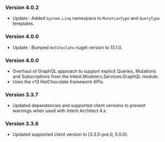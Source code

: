 ### Version 4.0.2
- Update : Added `System.Linq` namespace to `MutationType` and `QueryType` templates.

### Version 4.0.0

- Update : Bumped `HotChoclate` nuget version to 13.1.0.

### Version 4.0.0

- Overhaul of GraphQL approach to support explicit Queries, Mutations and Subscriptions from the Intent.Modelers.Services.GraphQL module.
- Uses the v13 HotChocolate framework APIs.

### Version 3.3.7

- Updated dependencies and supported client versions to prevent warnings when used with Intent Architect 4.x.

### Version 3.3.6

- Updated supported client version to [3.3.0-pre.0, 5.0.0).
